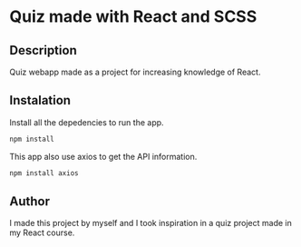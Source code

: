# Quiz made with React and SCSS

## Description

Quiz webapp made as a project for increasing knowledge of React.

## Instalation

Install all the depedencies to run the app.

```bash
npm install
```

This app also use axios to get the API information.

```bash
npm install axios
```

## Author

I made this project by myself and I took inspiration in a quiz project made in my React course.
